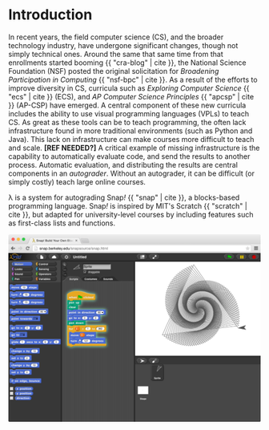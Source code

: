 # Introduction

In recent years, the field computer science (CS), and the broader technology industry, have undergone significant changes, though not simply technical ones. Around the same that same time from that enrollments started booming {{ "cra-blog" | cite }}, the National Science Foundation (NSF) posted the original solicitation for _Broadening Participation in Computing_ {{ "nsf-bpc" | cite }}. As a result of the efforts to improve diversity in CS, curricula such as _Exploring Computer Science_ {{ "ecs" | cite }} (ECS), and _AP Computer Science Principles_ {{ "apcsp" | cite }} (AP-CSP) have emerged. A central component of these new curricula includes the ability to use visual programming languages (VPLs) to teach CS. As great as these tools can be to teach programming, the often lack infrastructure found in more traditional environments (such as Python and Java). This lack on infrastructure can make courses more difficult to teach and scale. **[REF NEEDED?]** A critical example of missing infrastructure is the capability to automatically evaluate code, and send the results to another process. Automatic evaluation, and distributing the results are central components in an _autograder_. Without an autograder, it can be difficult (or simply costly) teach large online courses.

λ is a system for autograding Snap<em>!</em> {{ "snap" | cite }}, a blocks-based programming language. Snap<em>!</em> is inspired by MIT's Scratch {{ "scratch" | cite }}, but adapted for university-level courses by including features such as first-class lists and functions. 

![An example Snap! program.](images/snap-basic.png)